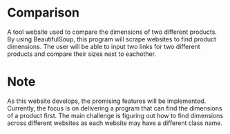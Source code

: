 # Comparison
A tool website used to compare the dimensions of two different products. By using BeautifulSoup, this program will scrape websites to find product dimensions. The user will be able to input two links for two different products and compare their sizes next to eachother.

# Note
As this website develops, the promising features will be implemented. Currently, the focus is on delivering a program that can find the dimensions of a product first. The main challenge is figuring out how to find dimensions across different websites as each website may have a different class name. 
